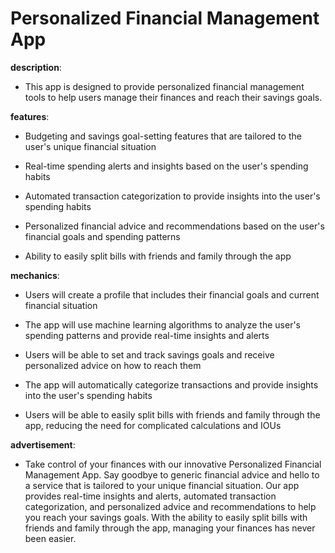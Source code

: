 # Personalized Financial Management App

**description**: 

- This app is designed to provide personalized financial management tools to help users manage their finances and reach their savings goals.

**features**: 

- Budgeting and savings goal-setting features that are tailored to the user's unique financial situation

- Real-time spending alerts and insights based on the user's spending habits

- Automated transaction categorization to provide insights into the user's spending habits

- Personalized financial advice and recommendations based on the user's financial goals and spending patterns

- Ability to easily split bills with friends and family through the app

**mechanics**: 

- Users will create a profile that includes their financial goals and current financial situation

- The app will use machine learning algorithms to analyze the user's spending patterns and provide real-time insights and alerts

- Users will be able to set and track savings goals and receive personalized advice on how to reach them

- The app will automatically categorize transactions and provide insights into the user's spending habits

- Users will be able to easily split bills with friends and family through the app, reducing the need for complicated calculations and IOUs

**advertisement**: 

- Take control of your finances with our innovative Personalized Financial Management App. Say goodbye to generic financial advice and hello to a service that is tailored to your unique financial situation. Our app provides real-time insights and alerts, automated transaction categorization, and personalized advice and recommendations to help you reach your savings goals. With the ability to easily split bills with friends and family through the app, managing your finances has never been easier.

